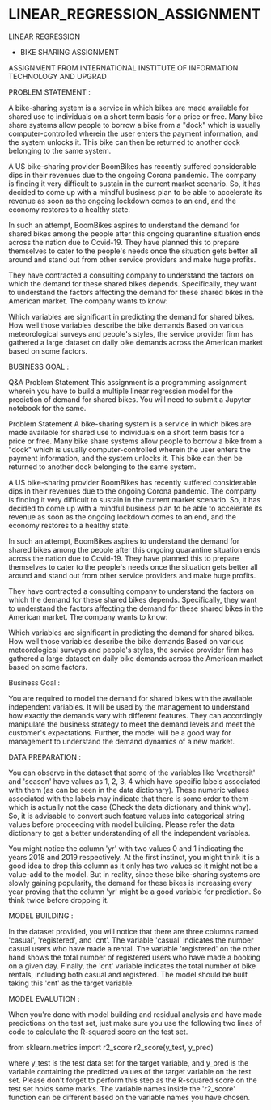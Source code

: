 # LINEAR_REGRESSION_ASSIGNMENT
LINEAR REGRESSION
- BIKE SHARING ASSIGNMENT

ASSIGNMENT FROM INTERNATIONAL INSTITUTE OF INFORMATION TECHNOLOGY AND UPGRAD

PROBLEM STATEMENT :

A bike-sharing system is a service in which bikes are made available for shared use to individuals on a short term basis for a price or free. Many bike share systems allow people to borrow a bike from a "dock" which is usually computer-controlled wherein the user enters the payment information, and the system unlocks it. This bike can then be returned to another dock belonging to the same system.


A US bike-sharing provider BoomBikes has recently suffered considerable dips in their revenues due to the ongoing Corona pandemic. The company is finding it very difficult to sustain in the current market scenario. So, it has decided to come up with a mindful business plan to be able to accelerate its revenue as soon as the ongoing lockdown comes to an end, and the economy restores to a healthy state. 


In such an attempt, BoomBikes aspires to understand the demand for shared bikes among the people after this ongoing quarantine situation ends across the nation due to Covid-19. They have planned this to prepare themselves to cater to the people's needs once the situation gets better all around and stand out from other service providers and make huge profits.


They have contracted a consulting company to understand the factors on which the demand for these shared bikes depends. Specifically, they want to understand the factors affecting the demand for these shared bikes in the American market. The company wants to know:

Which variables are significant in predicting the demand for shared bikes.
How well those variables describe the bike demands
Based on various meteorological surveys and people's styles, the service provider firm has gathered a large dataset on daily bike demands across the American market based on some factors. 

BUSINESS GOAL :


Q&A
Problem Statement
This assignment is a programming assignment wherein you have to build a multiple linear regression model for the prediction of demand for shared bikes. You will need to submit a Jupyter notebook for the same. 

 

Problem Statement
A bike-sharing system is a service in which bikes are made available for shared use to individuals on a short term basis for a price or free. Many bike share systems allow people to borrow a bike from a "dock" which is usually computer-controlled wherein the user enters the payment information, and the system unlocks it. This bike can then be returned to another dock belonging to the same system.


A US bike-sharing provider BoomBikes has recently suffered considerable dips in their revenues due to the ongoing Corona pandemic. The company is finding it very difficult to sustain in the current market scenario. So, it has decided to come up with a mindful business plan to be able to accelerate its revenue as soon as the ongoing lockdown comes to an end, and the economy restores to a healthy state. 


In such an attempt, BoomBikes aspires to understand the demand for shared bikes among the people after this ongoing quarantine situation ends across the nation due to Covid-19. They have planned this to prepare themselves to cater to the people's needs once the situation gets better all around and stand out from other service providers and make huge profits.


They have contracted a consulting company to understand the factors on which the demand for these shared bikes depends. Specifically, they want to understand the factors affecting the demand for these shared bikes in the American market. The company wants to know:

Which variables are significant in predicting the demand for shared bikes.
How well those variables describe the bike demands
Based on various meteorological surveys and people's styles, the service provider firm has gathered a large dataset on daily bike demands across the American market based on some factors. 


Business Goal :

You are required to model the demand for shared bikes with the available independent variables. It will be used by the management to understand how exactly the demands vary with different features. They can accordingly manipulate the business strategy to meet the demand levels and meet the customer's expectations. Further, the model will be a good way for management to understand the demand dynamics of a new market. 

DATA PREPARATION :

You can observe in the dataset that some of the variables like 'weathersit' and 'season' have values as 1, 2, 3, 4 which have specific labels associated with them (as can be seen in the data dictionary). These numeric values associated with the labels may indicate that there is some order to them - which is actually not the case (Check the data dictionary and think why). So, it is advisable to convert such feature values into categorical string values before proceeding with model building. Please refer the data dictionary to get a better understanding of all the independent variables.
 
You might notice the column 'yr' with two values 0 and 1 indicating the years 2018 and 2019 respectively. At the first instinct, you might think it is a good idea to drop this column as it only has two values so it might not be a value-add to the model. But in reality, since these bike-sharing systems are slowly gaining popularity, the demand for these bikes is increasing every year proving that the column 'yr' might be a good variable for prediction. So think twice before dropping it. 

MODEL BUILDING :

In the dataset provided, you will notice that there are three columns named 'casual', 'registered', and 'cnt'. The variable 'casual' indicates the number casual users who have made a rental. The variable 'registered' on the other hand shows the total number of registered users who have made a booking on a given day. Finally, the 'cnt' variable indicates the total number of bike rentals, including both casual and registered. The model should be built taking this 'cnt' as the target variable.

MODEL EVALUTION :

When you're done with model building and residual analysis and have made predictions on the test set, just make sure you use the following two lines of code to calculate the R-squared score on the test set.

 from sklearn.metrics import r2_score
r2_score(y_test, y_pred)
 

where y_test is the test data set for the target variable, and y_pred is the variable containing the predicted values of the target variable on the test set.
Please don't forget to perform this step as the R-squared score on the test set holds some marks. The variable names inside the 'r2_score' function can be different based on the variable names you have chosen.



